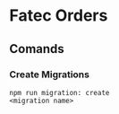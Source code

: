 # Fatec Orders

## Comands

### Create Migrations

```console
npm run migration: create
<migration name>
```